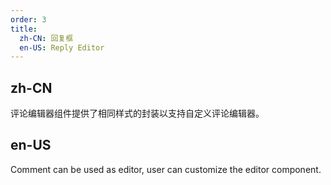 ```yaml
---
order: 3
title:
  zh-CN: 回复框
  en-US: Reply Editor
---
```


## zh-CN

评论编辑器组件提供了相同样式的封装以支持自定义评论编辑器。

## en-US

Comment can be used as editor, user can customize the editor component.
